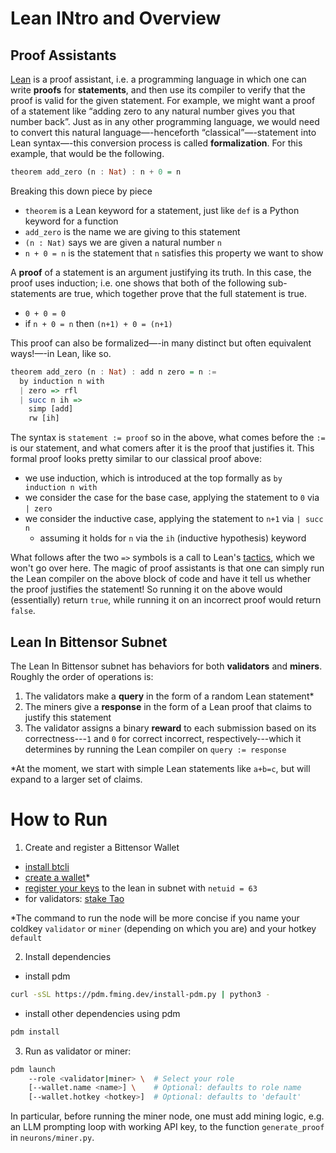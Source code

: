 # Lean INtro and Overview

## Proof Assistants

[Lean](https://leanprover-community.github.io/) is a proof assistant, i.e. a programming language in which one can write **proofs** for **statements**, and then use its compiler to verify that the proof is valid for the given statement. For example, we might want a proof of a statement like “adding zero to any natural number gives you that number back”. Just as in any other programming language, we would need to convert this natural language—-henceforth “classical”—-statement into Lean syntax—-this conversion process is called **formalization**. For this example, that would be the following.

```haskell
theorem add_zero (n : Nat) : n + 0 = n
```

Breaking this down piece by piece 

- `theorem` is a Lean keyword for a statement, just like `def` is a Python keyword for a function
- `add_zero` is the name we are giving to this statement
- `(n : Nat)` says we are given a natural number `n`
- `n + 0 = n` is the statement that `n` satisfies this property we want to show

A **proof** of a statement is an argument justifying its truth. In this case, the proof uses induction; i.e. one shows that both of the following sub-statements are true, which together prove that the full statement is true.

- `0 + 0 = 0`
- if `n + 0 = n` then `(n+1) + 0 = (n+1)`

This proof can also be formalized—-in many distinct but often equivalent ways!—-in Lean, like so.

```haskell
theorem add_zero (n : Nat) : add n zero = n :=
  by induction n with
  | zero => rfl
  | succ n ih => 
    simp [add]
    rw [ih]
```

The syntax is `statement := proof` so in the above, what comes before the `:=` is our statement, and what comers after it is the proof that justifies it. This formal proof looks pretty similar to our classical proof above:

- we use induction, which is introduced at the top formally as `by induction n with`
- we consider the case for the base case, applying the statement to `0` via `| zero`
- we consider the inductive case, applying the statement to `n+1` via `| succ n`
    - assuming it holds for `n` via the `ih` (inductive hypothesis) keyword

What follows after the two `=>` symbols is a call to Lean's [tactics](https://leanprover.github.io/theorem_proving_in_lean4/tactics.html), which we won't go over here. The magic of proof assistants is that one can simply run the Lean compiler on the above block of code and have it tell us whether the proof justifies the statement! So running it on the above would (essentially) return `true`, while running it on an incorrect proof would return `false`.

## Lean In Bittensor Subnet

The Lean In Bittensor subnet has behaviors for both **validators** and **miners**. Roughly the order of operations is:

1. The validators make a **query** in the form of a random Lean statement*
2. The miners give a **response** in the form of a Lean proof that claims to justify this statement
3. The validator assigns a binary **reward** to each submission based on its correctness---`1` and `0` for correct incorrect, respectively---which it determines by running the Lean compiler on `query := response`

*At the moment, we start with simple Lean statements like `a+b=c`, but will expand to a larger set of claims.

# How to Run

1. Create and register a Bittensor Wallet
- [install btcli](https://docs.bittensor.com/getting-started/install-btcli)
- [create a wallet](https://docs.bittensor.com/getting-started/wallets#creating-a-local-wallet-with-cli)*
- [register your keys](https://docs.bittensor.com/subnets/register-validate-mine) to the lean in subnet with `netuid = 63`
- for validators: [stake Tao](https://docs.bittensor.com/subnets/register-validate-mine#staking)

*The command to run the node will be more concise if you name your coldkey `validator` or `miner` (depending on which you are) and your hotkey `default`

2. Install dependencies
- install pdm
```sh
curl -sSL https://pdm.fming.dev/install-pdm.py | python3 -
```
- install other dependencies using pdm
```sh
pdm install
```
3. Run as validator or miner:
```bash
pdm launch
    --role <validator|miner> \  # Select your role
    [--wallet.name <name>] \    # Optional: defaults to role name
    [--wallet.hotkey <hotkey>]  # Optional: defaults to 'default'
```

In particular, before running the miner node, one must add mining logic, e.g. an LLM prompting loop with working API key, to the function `generate_proof` in `neurons/miner.py`.
